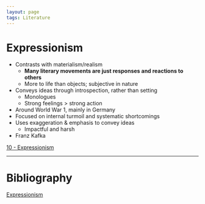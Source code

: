 ```yaml
---
layout: page
tags: Literature 
---
```


# Expressionism

- Contrasts with materialism/realism
	- **Many literary movements are just responses and reactions to others**
	- More to life than objects; subjective in nature
- Conveys ideas through introspection, rather than setting
	- Monologues
	- Strong feelings > strong action
- Around World War 1, mainly in Germany
- Focused on internal turmoil and systematic shortcomings
- Uses exaggeration & emphasis to convey ideas
	- Impactful and harsh
- Franz Kafka

[10 - Expressionism](../3%20Permanent%20Notes/10%20-%20Expressionism)

---

# Bibliography

[Expressionism](../4%20Citation%20Notes/Expressionism)
